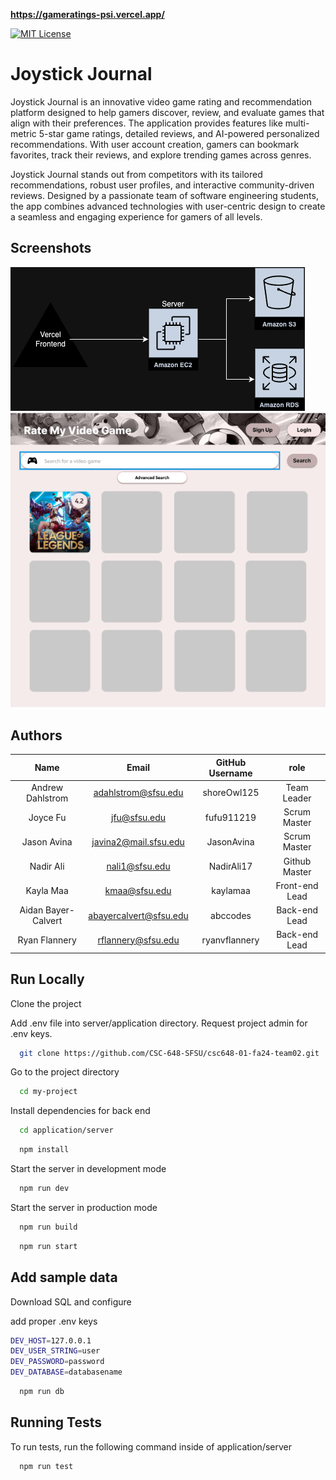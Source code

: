 **https://gameratings-psi.vercel.app/**

[![MIT License](https://img.shields.io/badge/License-MIT-green.svg)](https://choosealicense.com/licenses/mit/)

# Joystick Journal

Joystick Journal is an innovative video game rating and recommendation platform designed to help gamers discover, review, and evaluate games that align with their preferences. The application provides features like multi-metric 5-star game ratings, detailed reviews, and AI-powered personalized recommendations. With user account creation, gamers can bookmark favorites, track their reviews, and explore trending games across genres.

Joystick Journal stands out from competitors with its tailored recommendations, robust user profiles, and interactive community-driven reviews. Designed by a passionate team of software engineering students, the app combines advanced technologies with user-centric design to create a seamless and engaging experience for gamers of all levels.

## Screenshots

![Backend Diagram](diagrams/joystickjournal.drawio.png)
![Home](diagrams/home.png)

## Authors

|        Name         |         Email          | GitHub Username |      role      |
| :-----------------: | :--------------------: | :-------------: | :------------: |
|  Andrew Dahlstrom   |  adahlstrom@sfsu.edu   |   shoreOwl125   |  Team Leader   |
|      Joyce Fu       |      jfu@sfsu.edu      |   fufu911219    |  Scrum Master  |
|     Jason Avina     | javina2@mail.sfsu.edu  |   JasonAvina    |  Scrum Master  |
|      Nadir Ali      |     nali1@sfsu.edu     |   NadirAli17    | Github Master  |
|      Kayla Maa      |     kmaa@sfsu.edu      |    kaylamaa     | Front-end Lead |
| Aidan Bayer-Calvert | abayercalvert@sfsu.edu |    abccodes     | Back-end Lead  |
|    Ryan Flannery    |   rflannery@sfsu.edu   |  ryanvflannery  | Back-end Lead  |

## Run Locally

Clone the project

Add .env file into server/application directory. Request project admin for .env keys.

```bash
  git clone https://github.com/CSC-648-SFSU/csc648-01-fa24-team02.git
```

Go to the project directory

```bash
  cd my-project
```

Install dependencies for back end

```bash
  cd application/server
```

```bash
  npm install
```

Start the server in development mode

```bash
  npm run dev
```

Start the server in production mode

```bash
  npm run build
```

```bash
  npm run start
```

## Add sample data

Download SQL and configure

add proper .env keys

```bash
DEV_HOST=127.0.0.1
DEV_USER_STRING=user
DEV_PASSWORD=password
DEV_DATABASE=databasename
```

```bash
  npm run db
```

## Running Tests

To run tests, run the following command inside of application/server

```bash
  npm run test
```

